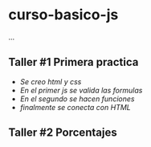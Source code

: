 # curso-basico-js
...
## Taller #1 Primera practica

- *Se creo html y css*
- *En el primer js se valida las formulas*
- *En el segundo se hacen funciones*
- *finalmente se conecta con HTML*


## Taller #2 Porcentajes
